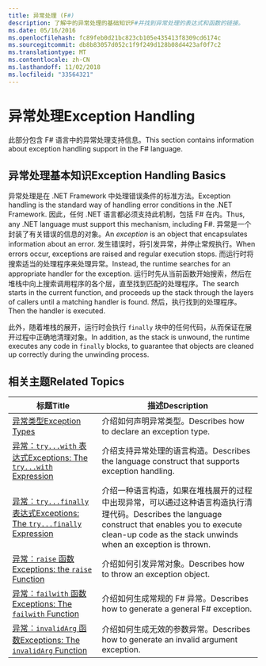 ```yaml
---
title: 异常处理 (F#)
description: 了解中的异常处理的基础知识F#并找到异常处理的表达式和函数的链接。
ms.date: 05/16/2016
ms.openlocfilehash: fc89feb0d21bc823cb105e435413f8309cd6174c
ms.sourcegitcommit: db8b83057d052c1f9f249d128b08d4423af0f7c2
ms.translationtype: MT
ms.contentlocale: zh-CN
ms.lasthandoff: 11/02/2018
ms.locfileid: "33564321"
---
```

# <a name="exception-handling"></a><span data-ttu-id="41bdf-103">异常处理</span><span class="sxs-lookup"><span data-stu-id="41bdf-103">Exception Handling</span></span>

<span data-ttu-id="41bdf-104">此部分包含 F# 语言中的异常处理支持信息。</span><span class="sxs-lookup"><span data-stu-id="41bdf-104">This section contains information about exception handling support in the F# language.</span></span>


## <a name="exception-handling-basics"></a><span data-ttu-id="41bdf-105">异常处理基本知识</span><span class="sxs-lookup"><span data-stu-id="41bdf-105">Exception Handling Basics</span></span>
<span data-ttu-id="41bdf-106">异常处理是在 .NET Framework 中处理错误条件的标准方法。</span><span class="sxs-lookup"><span data-stu-id="41bdf-106">Exception handling is the standard way of handling error conditions in the .NET Framework.</span></span> <span data-ttu-id="41bdf-107">因此，任何 .NET 语言都必须支持此机制，包括 F# 在内。</span><span class="sxs-lookup"><span data-stu-id="41bdf-107">Thus, any .NET language must support this mechanism, including F#.</span></span> <span data-ttu-id="41bdf-108">异常是一个封装了有关错误的信息的对象。</span><span class="sxs-lookup"><span data-stu-id="41bdf-108">An *exception* is an object that encapsulates information about an error.</span></span> <span data-ttu-id="41bdf-109">发生错误时，将引发异常，并停止常规执行。</span><span class="sxs-lookup"><span data-stu-id="41bdf-109">When errors occur, exceptions are raised and regular execution stops.</span></span> <span data-ttu-id="41bdf-110">而运行时将搜索适当的处理程序来处理异常。</span><span class="sxs-lookup"><span data-stu-id="41bdf-110">Instead, the runtime searches for an appropriate handler for the exception.</span></span> <span data-ttu-id="41bdf-111">运行时先从当前函数开始搜索，然后在堆栈中向上搜索调用程序的各个层，直至找到匹配的处理程序。</span><span class="sxs-lookup"><span data-stu-id="41bdf-111">The search starts in the current function, and proceeds up the stack through the layers of callers until a matching handler is found.</span></span> <span data-ttu-id="41bdf-112">然后，执行找到的处理程序。</span><span class="sxs-lookup"><span data-stu-id="41bdf-112">Then the handler is executed.</span></span>

<span data-ttu-id="41bdf-113">此外，随着堆栈的展开，运行时会执行 `finally` 块中的任何代码，从而保证在展开过程中正确地清理对象。</span><span class="sxs-lookup"><span data-stu-id="41bdf-113">In addition, as the stack is unwound, the runtime executes any code in `finally` blocks, to guarantee that objects are cleaned up correctly during the unwinding process.</span></span>


## <a name="related-topics"></a><span data-ttu-id="41bdf-114">相关主题</span><span class="sxs-lookup"><span data-stu-id="41bdf-114">Related Topics</span></span>

|<span data-ttu-id="41bdf-115">标题</span><span class="sxs-lookup"><span data-stu-id="41bdf-115">Title</span></span>|<span data-ttu-id="41bdf-116">描述</span><span class="sxs-lookup"><span data-stu-id="41bdf-116">Description</span></span>|
|-----|-----------|
|[<span data-ttu-id="41bdf-117">异常类型</span><span class="sxs-lookup"><span data-stu-id="41bdf-117">Exception Types</span></span>](exception-types.md)|<span data-ttu-id="41bdf-118">介绍如何声明异常类型。</span><span class="sxs-lookup"><span data-stu-id="41bdf-118">Describes how to declare an exception type.</span></span>|
|[<span data-ttu-id="41bdf-119">异常：`try...with` 表达式</span><span class="sxs-lookup"><span data-stu-id="41bdf-119">Exceptions: The `try...with` Expression</span></span>](the-try-with-expression.md)|<span data-ttu-id="41bdf-120">介绍支持异常处理的语言构造。</span><span class="sxs-lookup"><span data-stu-id="41bdf-120">Describes the language construct that supports exception handling.</span></span>|
|[<span data-ttu-id="41bdf-121">异常：`try...finally` 表达式</span><span class="sxs-lookup"><span data-stu-id="41bdf-121">Exceptions: The `try...finally` Expression</span></span>](the-try-finally-expression.md)|<span data-ttu-id="41bdf-122">介绍一种语言构造，如果在堆栈展开的过程中出现异常，可以通过这种语言构造执行清理代码。</span><span class="sxs-lookup"><span data-stu-id="41bdf-122">Describes the language construct that enables you to execute clean-up code as the stack unwinds when an exception is thrown.</span></span>|
|[<span data-ttu-id="41bdf-123">异常：`raise` 函数</span><span class="sxs-lookup"><span data-stu-id="41bdf-123">Exceptions: the `raise` Function</span></span>](the-raise-Function.md)|<span data-ttu-id="41bdf-124">介绍如何引发异常对象。</span><span class="sxs-lookup"><span data-stu-id="41bdf-124">Describes how to throw an exception object.</span></span>|
|[<span data-ttu-id="41bdf-125">异常：`failwith` 函数</span><span class="sxs-lookup"><span data-stu-id="41bdf-125">Exceptions: The `failwith` Function</span></span>](the-failwith-function.md)|<span data-ttu-id="41bdf-126">介绍如何生成常规的 F# 异常。</span><span class="sxs-lookup"><span data-stu-id="41bdf-126">Describes how to generate a general F# exception.</span></span>|
|[<span data-ttu-id="41bdf-127">异常：`invalidArg` 函数</span><span class="sxs-lookup"><span data-stu-id="41bdf-127">Exceptions: The `invalidArg` Function</span></span>](the-invalidArg-function.md)|<span data-ttu-id="41bdf-128">介绍如何生成无效的参数异常。</span><span class="sxs-lookup"><span data-stu-id="41bdf-128">Describes how to generate an invalid argument exception.</span></span>|
